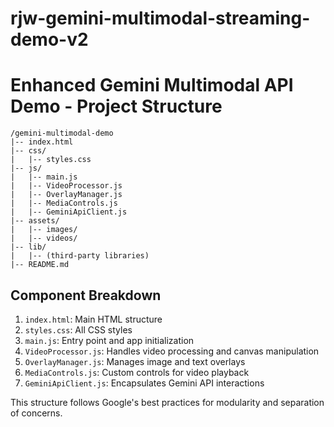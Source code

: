# rjw-gemini-multimodal-streaming-demo-v2
# Enhanced Gemini Multimodal API Demo - Project Structure

```
/gemini-multimodal-demo
|-- index.html
|-- css/
|   |-- styles.css
|-- js/
|   |-- main.js
|   |-- VideoProcessor.js
|   |-- OverlayManager.js
|   |-- MediaControls.js
|   |-- GeminiApiClient.js
|-- assets/
|   |-- images/
|   |-- videos/
|-- lib/
|   |-- (third-party libraries)
|-- README.md
```

## Component Breakdown

1. `index.html`: Main HTML structure
2. `styles.css`: All CSS styles
3. `main.js`: Entry point and app initialization
4. `VideoProcessor.js`: Handles video processing and canvas manipulation
5. `OverlayManager.js`: Manages image and text overlays
6. `MediaControls.js`: Custom controls for video playback
7. `GeminiApiClient.js`: Encapsulates Gemini API interactions

This structure follows Google's best practices for modularity and separation of concerns.